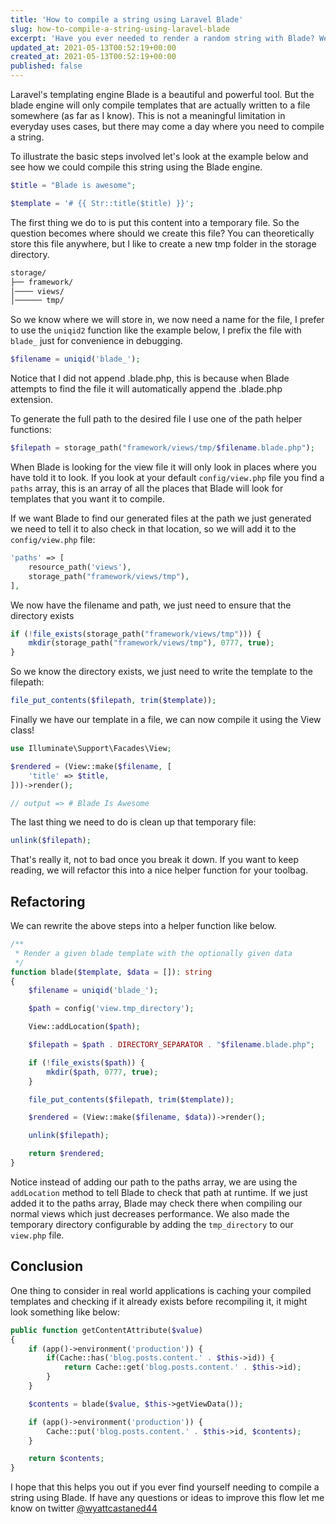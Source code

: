 ```yaml
---
title: 'How to compile a string using Laravel Blade'
slug: how-to-compile-a-string-using-laravel-blade
excerpt: 'Have you ever needed to render a random string with Blade? Well here''s how to do it.'
updated_at: 2021-05-13T00:52:19+00:00
created_at: 2021-05-13T00:52:19+00:00
published: false
---
```

Laravel's templating engine Blade is a beautiful and powerful tool. But the blade engine will only compile templates that are actually written to a file somewhere (as far as I know). This is not a meaningful limitation in everyday uses cases, but there may come a day where you need to compile a string.

To illustrate the basic steps involved let's look at the example below and see how we could compile this string using the Blade engine.

```php
$title = "Blade is awesome";

$template = '# {{ Str::title($title) }}';
```

The first thing we do to is put this content into a temporary file. So the question becomes where should we create this file? You can theoretically store this file anywhere, but I like to create a new tmp folder in the storage directory.

```bash
storage/
├── framework/
│──── views/
│────── tmp/
```

So we know where we will store in, we now need a name for the file, I prefer to use the `uniqid2` function like the example below, I prefix the file with `blade_` just for convenience in debugging.

```php
$filename = uniqid('blade_');
```

Notice that I did not append .blade.php, this is because when Blade attempts to find the file it will automatically append the .blade.php extension.

To generate the full path to the desired file I use one of the path helper functions:

```php
$filepath = storage_path("framework/views/tmp/$filename.blade.php");
```

When Blade is looking for the view file it will only look in places where you have told it to look. If you look at your default `config/view.php` file you find a `paths` array, this is an array of all the places that Blade will look for templates that you want it to compile.

If we want Blade to find our generated files at the path we just generated we need to tell it to also check in that location, so we will add it to the `config/view.php` file:

```php
'paths' => [
    resource_path('views'),
    storage_path("framework/views/tmp"),
],
```

We now have the filename and path, we just need to ensure that the directory exists

```php
if (!file_exists(storage_path("framework/views/tmp"))) {
    mkdir(storage_path("framework/views/tmp"), 0777, true);
}
```

So we know the directory exists, we just need to write the template to the filepath:

```php
file_put_contents($filepath, trim($template));
```

Finally we have our template in a file, we can now compile it using the View class!

```php
use Illuminate\Support\Facades\View;

$rendered = (View::make($filename, [
    'title' => $title,
]))->render();

// output => # Blade Is Awesome
```

The last thing we need to do is clean up that temporary file:

```php
unlink($filepath);
```

That's really it, not to bad once you break it down. If you want to keep reading, we will refactor this into a nice helper function for your toolbag.

## Refactoring

We can rewrite the above steps into a helper function like below.

```php
/**
 * Render a given blade template with the optionally given data
 */
function blade($template, $data = []): string
{
    $filename = uniqid('blade_');

    $path = config('view.tmp_directory');

    View::addLocation($path);

    $filepath = $path . DIRECTORY_SEPARATOR . "$filename.blade.php";

    if (!file_exists($path)) {
        mkdir($path, 0777, true);
    }

    file_put_contents($filepath, trim($template));

    $rendered = (View::make($filename, $data))->render();

    unlink($filepath);

    return $rendered;
}
```

Notice instead of adding our path to the paths array, we are using the `addLocation` method to tell Blade to check that path at runtime. If we just added it to the paths array, Blade may check there when compiling our normal views which just decreases performance. We also made the temporary directory configurable by adding the `tmp_directory` to our `view.php` file.

## Conclusion

One thing to consider in real world applications is caching your compiled templates and checking if it already exists before recompiling it, it might look something like below:

```php
public function getContentAttribute($value)
{
    if (app()->environment('production')) {
        if(Cache::has('blog.posts.content.' . $this->id)) {
            return Cache::get('blog.posts.content.' . $this->id);
        }
    }

    $contents = blade($value, $this->getViewData());

    if (app()->environment('production')) {
        Cache::put('blog.posts.content.' . $this->id, $contents);
    }

    return $contents;
}
```

I hope that this helps you out if you ever find yourself needing to compile a string using Blade. If have any questions or ideas to improve this flow let me know on twitter [@wyattcastaned44](https://twitter.com/wyattcastaned44)